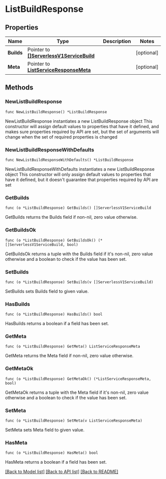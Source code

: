 # ListBuildResponse

## Properties

Name | Type | Description | Notes
------------ | ------------- | ------------- | -------------
**Builds** | Pointer to [**[]ServerlessV1ServiceBuild**](ServerlessV1ServiceBuild.md) |  | [optional] 
**Meta** | Pointer to [**ListServiceResponseMeta**](ListServiceResponse_meta.md) |  | [optional] 

## Methods

### NewListBuildResponse

`func NewListBuildResponse() *ListBuildResponse`

NewListBuildResponse instantiates a new ListBuildResponse object
This constructor will assign default values to properties that have it defined,
and makes sure properties required by API are set, but the set of arguments
will change when the set of required properties is changed

### NewListBuildResponseWithDefaults

`func NewListBuildResponseWithDefaults() *ListBuildResponse`

NewListBuildResponseWithDefaults instantiates a new ListBuildResponse object
This constructor will only assign default values to properties that have it defined,
but it doesn't guarantee that properties required by API are set

### GetBuilds

`func (o *ListBuildResponse) GetBuilds() []ServerlessV1ServiceBuild`

GetBuilds returns the Builds field if non-nil, zero value otherwise.

### GetBuildsOk

`func (o *ListBuildResponse) GetBuildsOk() (*[]ServerlessV1ServiceBuild, bool)`

GetBuildsOk returns a tuple with the Builds field if it's non-nil, zero value otherwise
and a boolean to check if the value has been set.

### SetBuilds

`func (o *ListBuildResponse) SetBuilds(v []ServerlessV1ServiceBuild)`

SetBuilds sets Builds field to given value.

### HasBuilds

`func (o *ListBuildResponse) HasBuilds() bool`

HasBuilds returns a boolean if a field has been set.

### GetMeta

`func (o *ListBuildResponse) GetMeta() ListServiceResponseMeta`

GetMeta returns the Meta field if non-nil, zero value otherwise.

### GetMetaOk

`func (o *ListBuildResponse) GetMetaOk() (*ListServiceResponseMeta, bool)`

GetMetaOk returns a tuple with the Meta field if it's non-nil, zero value otherwise
and a boolean to check if the value has been set.

### SetMeta

`func (o *ListBuildResponse) SetMeta(v ListServiceResponseMeta)`

SetMeta sets Meta field to given value.

### HasMeta

`func (o *ListBuildResponse) HasMeta() bool`

HasMeta returns a boolean if a field has been set.


[[Back to Model list]](../README.md#documentation-for-models) [[Back to API list]](../README.md#documentation-for-api-endpoints) [[Back to README]](../README.md)



